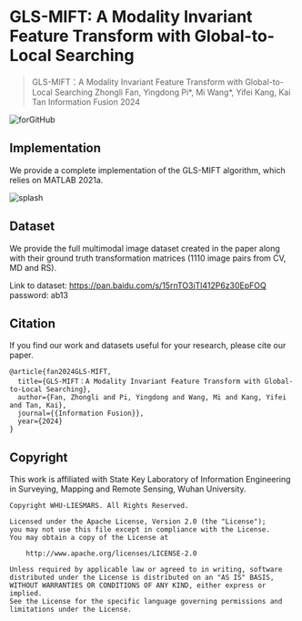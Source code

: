 # GLS-MIFT: A Modality Invariant Feature Transform with Global-to-Local Searching

> GLS-MIFT：A Modality Invariant Feature Transform with Global-to-Local Searching
> Zhongli Fan, Yingdong Pi*, Mi Wang*, Yifei Kang, Kai Tan
> Information Fusion 2024

![forGitHub](https://github.com/ZhongLi-Fan/GLS-MIFT/assets/46316180/7431f8a2-9f88-424b-9419-1cb146851c0a)


## Implementation

We provide a complete implementation of the GLS-MIFT algorithm, which relies on MATLAB 2021a.

![splash](https://github.com/ZhongLi-Fan/GLS-MIFT/assets/46316180/33ead260-4044-41ae-95fb-a8749ed55fa4)

## Dataset

We provide the full multimodal image dataset created in the paper along with their ground truth transformation matrices (1110 image pairs from CV, MD and RS).

Link to dataset: https://pan.baidu.com/s/15rnTO3jTl412P6z30EpFOQ password: ab13

## Citation

If you find our work and datasets useful for your research, please cite our paper.

~~~
@article{fan2024GLS-MIFT,
  title={GLS-MIFT：A Modality Invariant Feature Transform with Global-to-Local Searching},
  author={Fan, Zhongli and Pi, Yingdong and Wang, Mi and Kang, Yifei and Tan, Kai},
  journal={{Information Fusion}},
  year={2024}
}
~~~

## Copyright

This work is affiliated with State Key Laboratory of Information Engineering in Surveying, Mapping and Remote Sensing, Wuhan University.

~~~
Copyright WHU-LIESMARS. All Rights Reserved.

Licensed under the Apache License, Version 2.0 (the "License");
you may not use this file except in compliance with the License.
You may obtain a copy of the License at

    http://www.apache.org/licenses/LICENSE-2.0

Unless required by applicable law or agreed to in writing, software
distributed under the License is distributed on an "AS IS" BASIS,
WITHOUT WARRANTIES OR CONDITIONS OF ANY KIND, either express or implied.
See the License for the specific language governing permissions and
limitations under the License.
~~~



